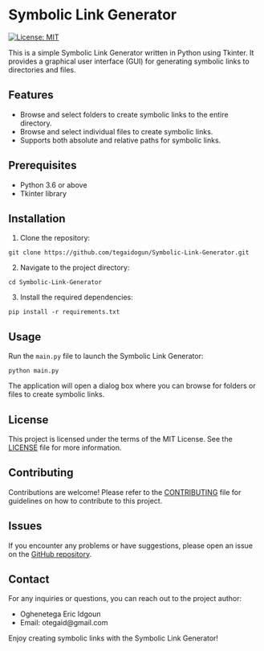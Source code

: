 <h1>Symbolic Link Generator</h1>

<p>
  <a href="https://opensource.org/licenses/MIT"><img src="https://img.shields.io/badge/License-MIT-yellow.svg" alt="License: MIT"></a>
</p>

<p>
  This is a simple Symbolic Link Generator written in Python using Tkinter. It provides a graphical user interface (GUI) for generating symbolic links to directories and files.
</p>

<h2>Features</h2>

<ul>
  <li>Browse and select folders to create symbolic links to the entire directory.</li>
  <li>Browse and select individual files to create symbolic links.</li>
  <li>Supports both absolute and relative paths for symbolic links.</li>
</ul>

<h2>Prerequisites</h2>

<ul>
  <li>Python 3.6 or above</li>
  <li>Tkinter library</li>
</ul>

<h2>Installation</h2>

<ol>
  <li>Clone the repository:</li>
</ol>

<pre><code>git clone https://github.com/tegaidogun/Symbolic-Link-Generator.git
</code></pre>

<ol start="2">
  <li>Navigate to the project directory:</li>
</ol>

<pre><code>cd Symbolic-Link-Generator
</code></pre>

<ol start="3">
  <li>Install the required dependencies:</li>
</ol>

<pre><code>pip install -r requirements.txt
</code></pre>

<h2>Usage</h2>

<p>Run the <code>main.py</code> file to launch the Symbolic Link Generator:</p>

<pre><code>python main.py
</code></pre>

<p>The application will open a dialog box where you can browse for folders or files to create symbolic links.</p>

<h2>License</h2>

<p>This project is licensed under the terms of the MIT License. See the <a href="LICENSE">LICENSE</a> file for more information.</p>

<h2>Contributing</h2>

<p>Contributions are welcome! Please refer to the <a href="CONTRIBUTING.md">CONTRIBUTING</a> file for guidelines on how to contribute to this project.</p>

<h2>Issues</h2>

<p>If you encounter any problems or have suggestions, please open an issue on the <a href="https://github.com/tegaidogun/Symbolic-Link-Generator/issues">GitHub repository</a>.</p>

<h2>Contact</h2>

<p>For any inquiries or questions, you can reach out to the project author:</p>

<ul>
  <li>Oghenetega Eric Idgoun</li>
  <li>Email: otegaid@gmail.com</li>
</ul>

<p>Enjoy creating symbolic links with the Symbolic Link Generator!</p>
